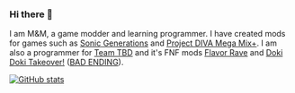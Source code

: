 ### Hi there 👋

I am M&M, a game modder and learning programmer. I have created mods for games such as [Sonic Generations](https://gamebanana.com/games/6059) and [Project DIVA Mega Mix+](https://gamebanana.com/games/16522). I am also a programmer for [Team TBD](https://twitter.com/SirDusterBuster/status/1533134688126128130) and it's FNF mods [Flavor Rave](https://gamebanana.com/mods/410436) and [Doki Doki Takeover!](https://gamebanana.com/mods/47364) ([BAD ENDING](https://gamebanana.com/mods/386603)).

[![GitHub stats](https://github-readme-stats.vercel.app/api?username=ActualMandM&hide=commits&theme=github_dark)](https://github.com/anuraghazra/github-readme-stats)

<!--
**ActualMandM/ActualMandM** is a ✨ _special_ ✨ repository because its `README.md` (this file) appears on your GitHub profile.

Here are some ideas to get you started:

- 🔭 I’m currently working on ...
- 🌱 I’m currently learning ...
- 👯 I’m looking to collaborate on ...
- 🤔 I’m looking for help with ...
- 💬 Ask me about ...
- 📫 How to reach me: ...
- 😄 Pronouns: ...
- ⚡ Fun fact: ...
-->
